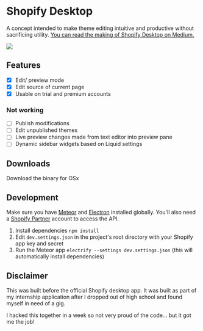 # Shopify Desktop
A concept intended to make theme editing intuitive and productive without sacrificing utility. [You can read the making of Shopify Desktop on Medium.](https://medium.com/@AndyF/an-intuitive-design-workflow-with-shopify-desktop-e48d8ebc5536)

![](http://puu.sh/nokTK/73dea38d06.png)

## Features
- [x] Edit/ preview mode
- [x] Edit source of current page
- [x] Usable on trial and premium accounts

### Not working
- [ ] Publish modifications
- [ ] Edit unpublished themes
- [ ] Live preview changes made from text editor into preview pane
- [ ] Dynamic sidebar widgets based on Liquid settings

## Downloads
Download the binary for OSx

## Development
Make sure you have [Meteor](https://www.meteor.com/install) and [Electron](https://github.com/electron-userland/electron-prebuilt) installed globally. You'll also need a [Shopify Partner](https://www.shopify.ca/partners) account to access the API.

1. Install dependencies `npm install`
1. Edit `dev.settings.json` in the project's root directory with your Shopify app key and secret
2. Run the Meteor app `electrify --settings dev.settings.json` (this will automatically install dependencies)

## Disclaimer
This was built before the official Shopify desktop app. It was built as part of my internship application after I dropped out of high school and found myself in need of a gig.

I hacked this together in a week so not very proud of the code... but it got me the job!
